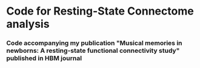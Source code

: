 # Code for Resting-State Connectome analysis

### Code accompanying my publication "Musical memories in newborns: A resting-state functional connectivity study" published in HBM journal

